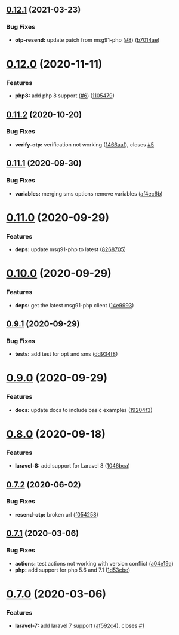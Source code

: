 ## [0.12.1](https://github.com/craftsys/msg91-laravel/compare/v0.12.0...v0.12.1) (2021-03-23)


### Bug Fixes

* **otp-resend:** update patch from msg91-php ([#8](https://github.com/craftsys/msg91-laravel/issues/8)) ([b7014ae](https://github.com/craftsys/msg91-laravel/commit/b7014aee436da4ca42a3ed16ac65b3e71bcdc982))

# [0.12.0](https://github.com/craftsys/msg91-laravel/compare/v0.11.2...v0.12.0) (2020-11-11)


### Features

* **php8:** add php 8 support ([#6](https://github.com/craftsys/msg91-laravel/issues/6)) ([1105479](https://github.com/craftsys/msg91-laravel/commit/1105479442ddb591e80725afb8f5c646dea4d365))

## [0.11.2](https://github.com/craftsys/msg91-laravel/compare/v0.11.1...v0.11.2) (2020-10-20)


### Bug Fixes

* **verify-otp:** verification not working ([1466aaf](https://github.com/craftsys/msg91-laravel/commit/1466aaf2fdd12b547f3f74b841dc1ceb3afcfb02)), closes [#5](https://github.com/craftsys/msg91-laravel/issues/5)

## [0.11.1](https://github.com/craftsys/msg91-laravel/compare/v0.11.0...v0.11.1) (2020-09-30)


### Bug Fixes

* **variables:** merging sms options remove variables ([af4ec6b](https://github.com/craftsys/msg91-laravel/commit/af4ec6b5f3899468ea67d0727613e75f43dee268))

# [0.11.0](https://github.com/craftsys/msg91-laravel/compare/v0.10.0...v0.11.0) (2020-09-29)


### Features

* **deps:** update msg91-php to latest ([8268705](https://github.com/craftsys/msg91-laravel/commit/826870589786f488e7208d1421108b166d1c0b63))

# [0.10.0](https://github.com/craftsys/msg91-laravel/compare/v0.9.1...v0.10.0) (2020-09-29)


### Features

* **deps:**  get the latest msg91-php client ([14e9993](https://github.com/craftsys/msg91-laravel/commit/14e99931dd530b47b868bf029413377a21a03575))

## [0.9.1](https://github.com/craftsys/msg91-laravel/compare/v0.9.0...v0.9.1) (2020-09-29)


### Bug Fixes

* **tests:** add test for opt and sms ([dd934f8](https://github.com/craftsys/msg91-laravel/commit/dd934f83ec4ef8f17d706731f5508a6cdf73da0c))

# [0.9.0](https://github.com/craftsys/msg91-laravel/compare/v0.8.0...v0.9.0) (2020-09-29)


### Features

* **docs:** update docs to include basic examples ([19204f3](https://github.com/craftsys/msg91-laravel/commit/19204f30c3a221c77d4a7dd97fa7bec10b4d0901))

# [0.8.0](https://github.com/craftsys/msg91-laravel/compare/v0.7.2...v0.8.0) (2020-09-18)


### Features

* **laravel-8:** add support for Laravel 8 ([1046bca](https://github.com/craftsys/msg91-laravel/commit/1046bca65a8820273684890ffbbc0c09a9403db2))

## [0.7.2](https://github.com/craftsys/msg91-laravel/compare/v0.7.1...v0.7.2) (2020-06-02)


### Bug Fixes

* **resend-otp:** broken url ([f054258](https://github.com/craftsys/msg91-laravel/commit/f0542581b48d43c8872f830a8779abf46bf8c0aa))

## [0.7.1](https://github.com/craftsys/msg91-laravel/compare/v0.7.0...v0.7.1) (2020-03-06)


### Bug Fixes

* **actions:** test actions not working with version conflict ([a04e19a](https://github.com/craftsys/msg91-laravel/commit/a04e19a2a9c16508094c23d31e4a716f89232874))
* **php:** add support  for php 5.6 and 7.1 ([1d53cbe](https://github.com/craftsys/msg91-laravel/commit/1d53cbe1489887ec0c3b98c11b23eb49d49ecc38))

# [0.7.0](https://github.com/craftsys/msg91-laravel/compare/v0.6.0...v0.7.0) (2020-03-06)


### Features

* **laravel-7:** add laravel 7 support ([af592c4](https://github.com/craftsys/msg91-laravel/commit/af592c414a0b5d3efd007cfad0b553094e53d144)), closes [#1](https://github.com/craftsys/msg91-laravel/issues/1)
